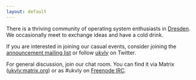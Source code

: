 ```yaml
---
layout: default
---
```


There is a thriving community of operating system enthusiasts in
[Dresden](https://en.wikipedia.org/wiki/Dresden). We occasionally meet to
exchange ideas and have a cold drink.

If you are interested in joining our casual events, consider joining the
[announcement mailing list](https://www.freelists.org/list/ukvly-announce) or
follow [ukvly](https://twitter.com/ukvly) on Twitter.

For general discussion, join our chat room. You can find it via Matrix
([ukvly:matrix.org](https://riot.im/app/#/room/#ukvly:matrix.org)) or
as #ukvly on [Freenode IRC](https://webchat.freenode.net/).
